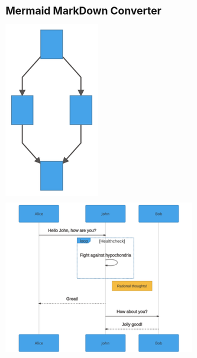 # Mermaid MarkDown Converter

![Sample Flowchart](images/flowchart_mmd.svg)

![Sample Sequence](images/sequence_mmd.svg)
